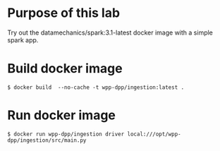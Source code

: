 # Purpose of this lab

Try out the datamechanics/spark:3.1-latest docker image with a simple spark app.

# Build docker image

```
$ docker build  --no-cache -t wpp-dpp/ingestion:latest .
```

# Run docker image

```
$ docker run wpp-dpp/ingestion driver local:///opt/wpp-dpp/ingestion/src/main.py
```
